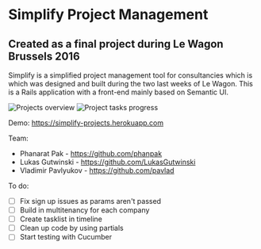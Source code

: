 # Simplify Project Management
## Created as a final project during Le Wagon Brussels 2016

Simplify is a simplified project management tool for consultancies which is which was designed and built during the two last weeks of Le Wagon. This is a Rails application with a front-end mainly based on Semantic UI.

![Projects overview](http://pavl.io/simplify/s1.png)
![Project tasks progress](http://pavl.io/simplify/s1.png)

Demo: https://simplify-projects.herokuapp.com

Team:
* Phanarat Pak - https://github.com/phanpak
* Lukas Gutwinski - https://github.com/LukasGutwinski
* Vladimir Pavlyukov - https://github.com/pavlad

To do:
- [ ] Fix sign up issues as params aren't passed
- [ ] Build in multitenancy for each company
- [ ] Create tasklist in timeline
- [ ] Clean up code by using partials
- [ ] Start testing with Cucumber
